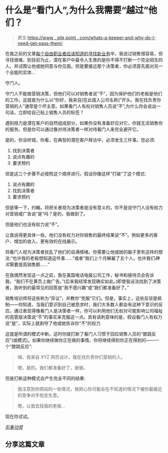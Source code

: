 # 什么是“看门人”,为什么我需要“越过”他们？

> 原文:[https://www . site point . com/whats-a-keeper-and-why-do-I-need-get-pass-them/](https://www.sitepoint.com/whats-a-gatekeeper-and-why-do-i-need-to-get-past-them/)

在我之前的文章[每个自由职业者应该知道的寻找新业务](https://www.sitepoint.com/what-every-freelancer-should-know-about-prospecting-for-new-business/ "What Every Freelancer Should Know about Prospecting for New Business")中，我说过销售很容易，但寻找很难。到目前为止，潜在客户中最令人生畏的是你不得不打断一个完全陌生的人，并试图让他或她同意与你见面。但是要接近那个决策者，你必须首先面对另一个全能的实体…

守门人。

守门人不能做营销决策，但他们可以对销售者说“不”，因为保护他们的老板是他们的工作。这就是为什么以“你好，我来自[在此插入公司名称]”开头。我在找负责你营销的人”通常是个坏主意。如果看门人有权对销售人员说“不”,为什么你会说出一句话，立即给自己贴上销售人员的标签？

遇到阻力是潜在客户的自然组成部分，如果你没有准备好应对它，你就无法销售你的服务。但是你可以通过像对待决策者一样对待看门人来完全避开它。

是的，你没听错。你看，在典型的潜在客户拜访中，必须发生三件事。您必须:

1.  找到决策者
2.  说点有趣的
3.  要求预约

但是这三个步骤不必按照这个顺序进行。假设你像这样“打破”了这个模式:

1.  说点有趣的
2.  找到决策者
3.  要求预约

但是等一下，约翰。将把关者视为决策者是没有意义的。你不是说守门人没有权力对营销或广告说“是”吗？是的，我做到了。

但是他们也没有权力说“不”。

让我说得更具体一些。他们没有权力对你销售的最终结果说“不”。例如更多的客户、增加的收入、更有效的在线展示。

将看门人视为决策者扰乱了他们的自满情绪。你需要让他或她的脑子里有这样的想法:“也许我的老板想知道这件事……”或者“我们上个月解雇了五个人。也许我们*确实*需要提高销售额……”

在我偶然发现这一点之前，我在美国电话电报公司工作，秘书和接待员会告诉我，“我们不在黄页上做广告。”(后来我经常发现确实如此。)即使我设法找到了决策者，我听到的最常见的回答是“我不感兴趣”或“我们都准备好了。”

销售培训师将这些称为“异议”，并教你“克服”它们。但是，事实上，这些反驳是抵制——你知道，当我们意识到自己被恳求时，我们大多数人都会有这种下意识的反应。通过表现得像看门人是决策者一样，你可以利用他们无权对可能影响公司福祉的高管层决策说“不”的事实来克服这一点。具有讽刺意味的是，假设看门人有权力说“是”，实际上就剥夺了他或她告诉你“不”的权力

这就是所谓的模式中断。这时你就打断了看门人习惯于回应销售人员的“膝跳反应”(或模式)。如果你继续做你正在做的事情，你将继续得到你正在得到的——一个“膝跳反应”:

> 嗨，我来自 XYZ 网页设计。我在找负责你们营销的人。
> 
> 嗯，是的。我们都准备好了，谢谢。

但是打断这种模式会产生完全不同的结果:

> 我注意到你网站的一些情况，我担心你可能会在不知道的情况下被你最接近的竞争对手抢走生意。
> 
> 嗯，让我去找我的老板…

现在你试试。

*[形象功劳](http://www.sxc.hu/profile/davysupes)*

## 分享这篇文章